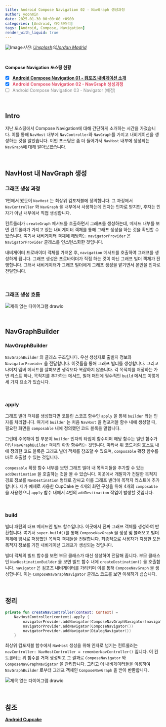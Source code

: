 ```yaml
---
title: Android Compose Navigation 02 - NavGraph 생성과정 
author: yoonmin
date: 2025-01-30 00:00:00 +0900
categories: [Android, 라이브러리]
tags: [Android, Compose, Navigation]
render_with_liquid: true
---
```


![Image](https://github.com/user-attachments/assets/52478b00-7706-415a-a732-9f4a696d2d48)_사진: [Unsplash](https://unsplash.com/ko/사진/둥근-흰색-나침반-iDzKdNI7Qgc?utm_content=creditCopyText&utm_medium=referral&utm_source=unsplash)의[Jordan Madrid](https://unsplash.com/ko/@jordanmadrid?utm_content=creditCopyText&utm_medium=referral&utm_source=unsplash)_

​		

**Compose Navigation 포스팅 현황**

+ [x] **[Android Compose Navigation 01 - 컴포즈 내비게이션 소개](https://yoon-min.github.io/posts/ComposeNavigation1/)**
+ [x] <span style="color: #e05069">**Android Compose Navigation 02 - NavGraph 생성과정**</span>
+ [ ] <span style="color: #898989">Android Compose Navigation 03 - Navigator (예정)</span>

​		

## Intro

지난 포스팅에서 Compose Navigation에 대해 간단하게 소개하는 시간을 가졌습니다. 이를 통해 `NavHost` 내부에 `NavController`와 `NavGraph`를 가지고 내비게이션을 생성하는 것을 알았습니다. 이번 포스팅은 좀 더 들어가서 `NavHost` 내부에 생성되는 `NavGraph`에 대해 알아보겠습니다.

​		

## NavHost 내 NavGraph 생성

### 그래프 생성 과정

<script src="https://gist.github.com/Yoon-Min/ad976f50fcf53a113d975573b37919cc.js"></script>

1편에서 봤듯이 `NavHost` 는 최상위 컴포저블에 정의합니다. 그 과정에서 `NavController` 와 `NavGraph` 을 내부에서 사용하는데 전자는 인자로 받지만, 후자는 인자가 아닌 내부에서 직접 생성합니다.

<script src="https://gist.github.com/Yoon-Min/ae6e72b8b12ba433183abf33a66b451d.js"></script>

컨트롤러가 `createGraph` 메서드를 호출하면서 그래프를 생성하는데, 메서드 내부를 보면 컨트롤러가 가지고 있는 내비게이터 객체를 통해 그래프 생성을 하는 것을 확인할 수 있습니다. 여기서 내비게이터 객체에 해당하는 `navigatorProvider` 은 `NavigatorProvider` 클래스를 인스턴스화한 것입니다.

<script src="https://gist.github.com/Yoon-Min/d684c2d694c8c4fb6c04703b2fab0818.js"></script>

내비게이터 프로바이더 객체를 가져온 후,  `navigation` 메서드를 호출하여 그래프를 생성하게 됩니다. 그래프 생성은 프로바이더가 직접 하는 것이 아닌 그래프 빌더 객체가 진행합니다. 그래서 내비게이터가 그래프 빌더에게 그래프 생성을 맡기면서 본인을 인자로 전달합니다.

​		

### 그래프 생성 흐름

![제목 없는 다이어그램 drawio](https://gist.github.com/user-attachments/assets/dcf65f53-46c4-497e-8112-f6ae10b61fa1)

​		

## NavGraphBuilder

### NavGraphBuilder

<script src="https://gist.github.com/Yoon-Min/3a7cb08b459e36aa700b833870139633.js"></script>

`NavGraphBuilder` 의 클래스 구조입니다. 우선 생성자로 출발지 정보와 `NavigatorProvider` 을 전달합니다. 이것들을 통해 그래프 빌더를 생성합니다. 그리고 나머지 멤버 메서드를 살펴보면 생각보다 복잡하지 않습니다. 각 목적지를 저장하는 가변 리스트 하나, 목적지를 추가하는 메서드, 빌더 패턴에 필수적인 `build` 메서드 이렇게 세 가지 요소가 있습니다.

​		

### apply

<script src="https://gist.github.com/Yoon-Min/d684c2d694c8c4fb6c04703b2fab0818.js"></script>

그래프 빌더 객체를 생성했다면 코틀린 스코프 함수인 `apply` 을 통해 `builder` 라는 인자를 처리합니다. 여기서 `builder` 는 처음 `NavHost` 을 컴포저블 함수 내에 생성할 때, 필요한 화면을 `composable` 내에 정의했던 코드 블록을 말합니다. 

<script src="https://gist.github.com/Yoon-Min/2fd995db0c495dafee855b2d416bd379.js"></script>

그런데 주목해야 할 부분이 `builder` 인자의 타입이 함수이며 해당 함수는 일반 함수가 아닌 `NavGraphBuilder` 객체의 확장 함수라는 것입니다. 따라서 위 코드처럼 호스트 내에 정의한 코드 블록은 그래프 빌더 객체를 참조할 수 있으며, `composable` 확장 함수를 바로 호출할 수 있는 것입니다.

<script src="https://gist.github.com/Yoon-Min/56ad69e687c06a26fc78f9cdefd81735.js"></script>

`composable` 확장 함수 내부를 보면 그래프 빌더 내 목적지들을 추가할 수 있는 `addDestination` 을 호출하는 것을 볼 수 있습니다. 이곳에서 개발자가 전달한 목적지 경로 정보를 `NavDestination` 형태로 감싸고 이를 그래프 빌더에 목적지 리스트에 추가합니다. 제가 예제로 사용한 CupCake 는 4개의 화면 구성을 위해 4개의 `composable`을 사용했으니 `apply` 함수 내에서 4번의 `addDestination` 작업이 발생할 것입니다.

​		

### build

<script src="https://gist.github.com/Yoon-Min/4748bda565b73ee547e0ac13f60ee28a.js"></script>

빌더 패턴의 대표 메서드인 빌드 함수입니다. 이곳에서 진짜 그래프 객체를 생성하여 반환합니다. 여기서 `super.build()`를 통해 `ComposeNavGraph` 을 생성 및 불러오고 빌더 객체에 임시로 저장했던 목적지 객체들을 전달합니다. 최종적으로 사용자가 지정한 모든 목적지 정보를 가진 내비게이션 그래프가 생성되는 것입니다.

<script src="https://gist.github.com/Yoon-Min/a36c19bf4b81756a6ded63356d5bdddb.js"></script>

빌더 객체의 빌드 함수를 보면 부모 클래스가 대신 생성하여 전달해 줍니다. 부모 클래스인 `NavDestinationBuilder` 을 보면 빌드 함수 내에 `createDestination()` 을 호출합니다. `navigator` 은 컴포즈 내비게이터를 가리키며 이를 통해 `ComposeNavGraph` 을 생성합니다. 이는 `ComposeNavGraphNavigator` 클래스 코드를 보면 이해하기 쉽습니다.

<script src="https://gist.github.com/Yoon-Min/00b10811a98d627321b1ce6124419ce8.js"></script>

​		

## 정리

```kotlin
private fun createNavController(context: Context) =
    NavHostController(context).apply {
        navigatorProvider.addNavigator(ComposeNavGraphNavigator(navigatorProvider))
        navigatorProvider.addNavigator(ComposeNavigator())
        navigatorProvider.addNavigator(DialogNavigator())
    }
```

최상위 컴포저블 함수에서 `NavHost` 생성을 위해 인자로 넘기는 컨트롤러는 `navController: NavHostController = rememberNavController()` 입니다. 이 컨트롤러는 위 함수를 거쳐 생성되고 그 결과로  `ComposeNavigator` 와`ComposeNavGraphNavigator` 을 관리합니다. 그리고 이 내비게이터들을 이용하여 `NavGraphBuilder` 로부터 그래프 객체인 `ComposeNavGraph` 을 받아 반환합니다. 

![제목 없는 다이어그램 drawio](https://gist.github.com/user-attachments/assets/fbb26c1d-ce8d-4461-8d88-162dbb4372ff)

​		

## 참조

[**Android Cupcake**](https://developer.android.com/codelabs/basic-android-kotlin-compose-navigation?hl=ko&continue=https%3A%2F%2Fdeveloper.android.com%2Fcourses%2Fpathways%2Fandroid-basics-compose-unit-4-pathway-2%3Fhl%3Dko%23codelab-https%3A%2F%2Fdeveloper.android.com%2Fcodelabs%2Fbasic-android-kotlin-compose-navigation#0)
